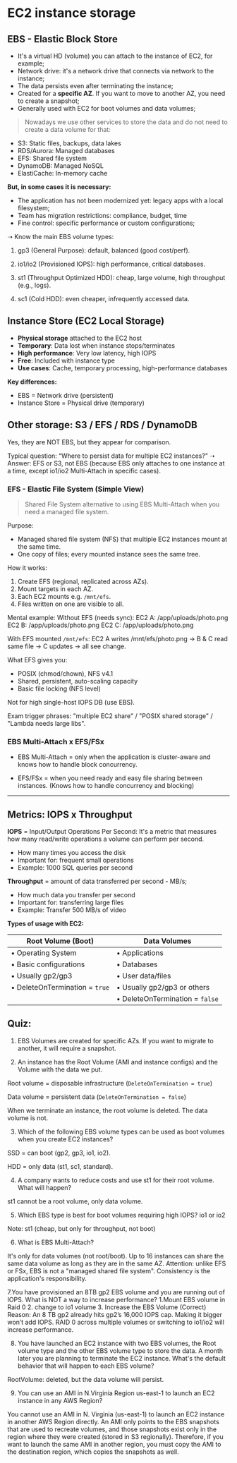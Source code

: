# EC2 instance storage

## EBS - Elastic Block Store

- It's a virtual HD (volume) you can attach to the instance of EC2, for example;
- Network drive: it's a network drive that connects via network to the instance;
- The data persists even after terminating the instance;
- Created for a **specific AZ**. If you want to move to another AZ, you need to create a snapshot;
- Generally used with EC2 for boot volumes and data volumes;

> Nowadays we use other services to store the data and do not need to create a data volume for that:

- S3: Static files, backups, data lakes
- RDS/Aurora: Managed databases
- EFS: Shared file system
- DynamoDB: Managed NoSQL
- ElastiCache: In-memory cache


**But, in some cases it is necessary:**

- The application has not been modernized yet: legacy apps with a local filesystem;
- Team has migration restrictions: compliance, budget, time
- Fine control: specific performance or custom configurations;



➝ Know the main EBS volume types:

1. gp3 (General Purpose): default, balanced (good cost/perf).

2. io1/io2 (Provisioned IOPS): high performance, critical databases.

3. st1 (Throughput Optimized HDD): cheap, large volume, high throughput (e.g., logs).

4. sc1 (Cold HDD): even cheaper, infrequently accessed data.



## Instance Store (EC2 Local Storage)

- **Physical storage** attached to the EC2 host
- **Temporary**: Data lost when instance stops/terminates
- **High performance**: Very low latency, high IOPS
- **Free**: Included with instance type
- **Use cases**: Cache, temporary processing, high-performance databases

**Key differences:**
- EBS = Network drive (persistent)
- Instance Store = Physical drive (temporary)


## Other storage: S3 / EFS / RDS / DynamoDB

Yes, they are NOT EBS, but they appear for comparison.

Typical question: “Where to persist data for multiple EC2 instances?”
➝ Answer: EFS or S3, not EBS (because EBS only attaches to one instance at a time, except io1/io2 Multi-Attach in specific cases). 


### EFS - Elastic File System (Simple View)
>Shared File System alternative to using EBS Multi-Attach when you need a managed file system.

Purpose:
- Managed shared file system (NFS) that multiple EC2 instances mount at the same time.
- One copy of files; every mounted instance sees the same tree.

How it works:
1. Create EFS (regional, replicated across AZs).
2. Mount targets in each AZ.
3. Each EC2 mounts e.g. `/mnt/efs`.
4. Files written on one are visible to all.

Mental example:
Without EFS (needs sync):
EC2 A: /app/uploads/photo.png
EC2 B: /app/uploads/photo.png
EC2 C: /app/uploads/photo.png

With EFS mounted `/mnt/efs`:
EC2 A writes /mnt/efs/photo.png → B & C read same file → C updates → all see change.

What EFS gives you:
- POSIX (chmod/chown), NFS v4.1
- Shared, persistent, auto-scaling capacity
- Basic file locking (NFS level)

Not for high single-host IOPS DB (use EBS).

Exam trigger phrases: "multiple EC2 share" / "POSIX shared storage" / "Lambda needs large libs".

### EBS Multi-Attach x EFS/FSx
- EBS Multi-Attach = only when the application is cluster-aware and knows how to handle block concurrency.

- EFS/FSx = when you need ready and easy file sharing between instances. (Knows how to handle concurrency and blocking)

---

## Metrics: IOPS x Throughput

**IOPS** = Input/Output Operations Per Second: It's a metric that measures how many read/write operations a volume can perform per second.

- How many times you access the disk
- Important for: frequent small operations
- Example: 1000 SQL queries per second

**Throughput** = amount of data transferred per second - MB/s;

- How much data you transfer per second
- Important for: transferring large files
- Example: Transfer 500 MB/s of video

**Types of usage with EC2:**

| Root Volume (Boot) | Data Volumes |
|-------------------|--------------|
| • Operating System | • Applications |
| • Basic configurations | • Databases |
| • Usually gp2/gp3 | • User data/files |
| • DeleteOnTermination = `true` | • Usually gp2/gp3 or others |
|  | • DeleteOnTermination = `false` |


## Quiz:

1. EBS Volumes are created for specific AZs. If you want to migrate to another, it will require a snapshot.

2. An instance has the Root Volume (AMI and instance configs) and the Volume with the data we put.

Root volume = disposable infrastructure (`DeleteOnTermination = true`)

Data volume = persistent data (`DeleteOnTermination = false`)

When we terminate an instance, the root volume is deleted. The data volume is not.

3. Which of the following EBS volume types can be used as boot volumes when you create EC2 instances?

SSD = can boot (gp2, gp3, io1, io2).

HDD = only data (st1, sc1, standard).


4. A company wants to reduce costs and use st1 for their root volume. What will happen?

st1 cannot be a root volume, only data volume.

5. Which EBS type is best for boot volumes requiring high IOPS?
io1 or io2

Note: st1 (cheap, but only for throughput, not boot)

6. What is EBS Multi-Attach?

It's only for data volumes (not root/boot). Up to 16 instances can share the same data volume as long as they are in the same AZ. Attention: unlike EFS or FSx, EBS is not a "managed shared file system". Consistency is the application's responsibility.

7.You have provisioned an 8TB gp2 EBS volume and you are running out of IOPS. What is NOT a way to increase performance? 
1.Mount EBS volume in Raid 0 
2. change to io1 volume 
3. Increase the EBS Volume (Correct)
Reason: An 8 TB gp2 already hits gp2’s 16,000 IOPS cap. Making it bigger won’t add IOPS. RAID 0 across multiple volumes or switching to io1/io2 will increase performance.

8. You have launched an EC2 instance with two EBS volumes, the Root volume type and the other EBS volume type to store the data. A month later you are planning to terminate the EC2 instance. What's the default behavior that will happen to each EBS volume?

RootVolume: deleted, but the data volume will persist.



9. You can use an AMI in N.Virginia Region us-east-1 to launch an EC2 instance in any AWS Region?

You cannot use an AMI in N. Virginia (us-east-1) to launch an EC2 instance in another AWS Region directly. An AMI only points to the EBS snapshots that are used to recreate volumes, and those snapshots exist only in the region where they were created (stored in S3 regionally). Therefore, if you want to launch the same AMI in another region, you must copy the AMI to the destination region, which copies the snapshots as well.


